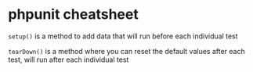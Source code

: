 # phpunit cheatsheet


`setup()` is a method to add data that will run before each individual test

`tearDown()` is a method where you can reset the default values after each test, will run after each individual test


